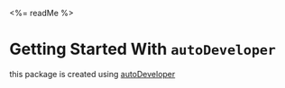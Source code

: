 <%= readMe %>

# Getting Started With `autoDeveloper`
this package is created using [autoDeveloper](autoDeveloper.com)

